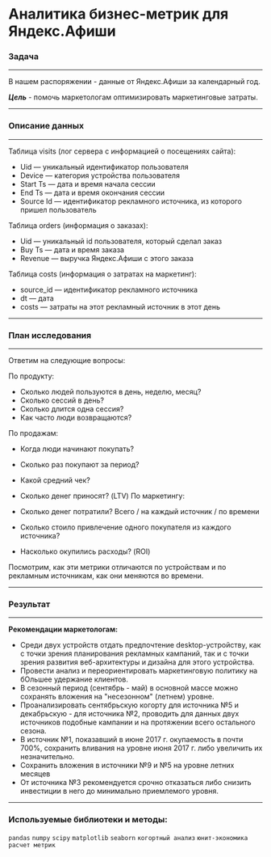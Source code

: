 #  Аналитика бизнес-метрик для Яндекс.Афиши

### Задача
____

В нашем распоряжении - данные от Яндекс.Афиши за календарный год.

***Цель*** - помочь маркетологам оптимизировать маркетинговые затраты.
____

### Описание данных
____

Таблица visits (лог сервера с информацией о посещениях сайта):

- Uid — уникальный идентификатор пользователя
- Device — категория устройства пользователя
- Start Ts — дата и время начала сессии
- End Ts — дата и время окончания сессии
- Source Id — идентификатор рекламного источника, из которого пришел пользователь

Таблица orders (информация о заказах):

- Uid — уникальный id пользователя, который сделал заказ
- Buy Ts — дата и время заказа
- Revenue — выручка Яндекс.Афиши с этого заказа

Таблица costs (информация о затратах на маркетинг):

- source_id — идентификатор рекламного источника
- dt — дата
- costs — затраты на этот рекламный источник в этот день
___
### План исследования
___
Ответим на следующие вопросы:

По продукту:

- Сколько людей пользуются в день, неделю, месяц?
- Сколько сессий в день?
- Сколько длится одна сессия?
- Как часто люди возвращаются?

По продажам:

- Когда люди начинают покупать?
- Сколько раз покупают за период?
- Какой средний чек?
- Сколько денег приносят? (LTV)
По маркетингу:

- Сколько денег потратили? Всего / на каждый источник / по времени
- Сколько стоило привлечение одного покупателя из каждого источника?
- Насколько окупились расходы? (ROI)

Посмотрим, как эти метрики отличаются по устройствам и по рекламным источникам, как они меняются во времени.
_____
### Результат
__________

**Рекомендации маркетологам:**

- Среди двух устройств отдать предпочтение desktop-устройству, как с точки зрения планирования рекламных кампаний, так и с точки зрения развития веб-архитектуры и дизайна для этого устройства.
- Провести анализ и переориентировать маркетинговую политику на бОльшее удержание клиентов.
- В сезонный период (сентябрь - май) в основной массе можно сохранять вложения на "несезонном" (летнем) уровне.
- Проанализировать сентябрьскую когорту для источника №5 и декабрьскую - для источника №2,  проводить для данных двух источников подобные кампании и на протяжении всего остального сезона.
- В источник №1, показавший в июне 2017 г. окупаемость в почти 700%, сохранить вливания на уровне июня 2017 г. либо увеличить их незначительно.
- Сохранить вложения в источники №9 и №5 на уровне летних месяцев 
-  От источника №3 рекомендуется срочно отказаться либо снизить инвестиции в него до минимально приемлемого уровня.

___
### Используемые библиотеки и методы:
`pandas`  `numpy`  `scipy`  `matplotlib`  `seaborn` `когортный анализ` `юнит-экономика` `расчет метрик`
